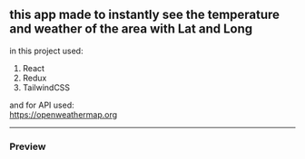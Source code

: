 <h2>this app made to instantly see the temperature and weather of the area with Lat and Long </h2>

in this project used:
<ol>
  <li>React</li>
  <li>Redux</li>
  <li>TailwindCSS</li>
</ol>

and for API used:<br>
https://openweathermap.org
<hr>
<h3>Preview</h3>
